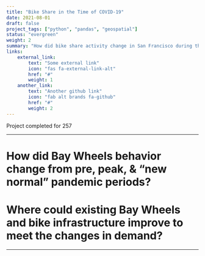 ```yaml
---
title: "Bike Share in the Time of COVID-19"
date: 2021-08-01
draft: false
project_tags: ["python", "pandas", "geospatial"]
status: "evergreen"
weight: 2
summary: "How did bike share activity change in San Francisco during the COVID-19 pandemic?"
links:
    external_link:
        text: "Some external link"
        icon: "fas fa-external-link-alt"
        href: "#"
        weight: 1
    another_link:
        text: "Another github link"
        icon: "fab alt brands fa-github"
        href: "#"
        weight: 2
---
```


Project completed for 257

--- 

# How did Bay Wheels behavior change from pre, peak, & “new normal” pandemic periods?

# Where could existing Bay Wheels and bike infrastructure improve to meet the changes in demand? 


--- 
